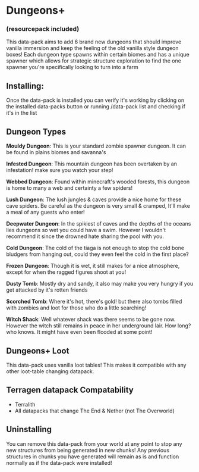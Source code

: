 # Dungeons+
### (resourcepack included)

This data-pack aims to add 6 brand new dungeons that should improve vanilla immersion and keep the feeling of the old vanilla style dungeon boxes! Each dungeon type spawns within certain biomes and has a unique spawner which allows for strategic structure exploration to find the one spawner you're specifically looking to turn into a farm

## Installing:
Once the data-pack is installed you can verify it's working by clicking on the installed data-packs button or running /data-pack list and checking if it's in the list

## Dungeon Types

**Mouldy Dungeon**: This is your standard zombie spawner dungeon. It can be found in plains biomes and savanna's

**Infested Dungeon**: This mountain dungeon has been overtaken by an infestation! make sure you watch your step!

**Webbed Dungeon**: Found within minecraft's wooded forests, this dungeon is home to many a web and certainty a few spiders!

**Lush Dungeon**: The lush jungles & caves provide a nice home for these cave spiders. Be careful as the dungeon is very small & cramped, It'll make a meal of any guests who enter!

**Deepwater Dungeon**: In the spikiest of caves and the depths of the oceans lies dungeons so wet you could have a swim. However I wouldn't recommend it since the drowned hate sharing the pool with you.

**Cold Dungeon**: The cold of the tiaga is not enough to stop the cold bone bludgers from hanging out, could they even feel the cold in the first place?

**Frozen Dungeon**: Though it is wet, it still makes for a nice atmosphere, except for when the ragged figures shoot at you!

**Dusty Tomb**: Mostly dry and sandy, it also may make you very hungry if you get attacked by it's rotten friends

**Scorched Tomb**: Where it's hot, there's gold! but there also tombs filled with zombies and loot for those who do a little searching!

**Witch Shack**: Well whatever shack was there seems to be gone now. However the witch still remains in peace in her underground lair. How long? who knows. It might have even been flooded at some point!


## Dungeons+ Loot
This data-pack uses vanilla loot tables! This makes it compatible with any other loot-table changing datapack.

## Terragen datapack Compatability
- Terralith
- All datapacks that change The End & Nether (not The Overworld)

## Uninstalling
You can remove this data-pack from your world at any point to stop any new structures from being generated in new chunks!
Any previous structures in chunks you have generated will remain as is and function normally as if the data-pack were installed!
